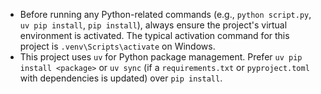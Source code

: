 - Before running any Python-related commands (e.g., `python script.py`, `uv pip install`, `pip install`), always ensure the project's virtual environment is activated. The typical activation command for this project is `.venv\Scripts\activate` on Windows.
- This project uses `uv` for Python package management. Prefer `uv pip install <package>` or `uv sync` (if a `requirements.txt` or `pyproject.toml` with dependencies is updated) over `pip install`.
